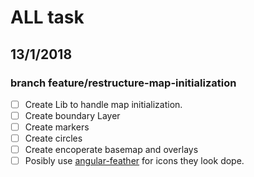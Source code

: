 # ALL task

## 13/1/2018

### branch feature/restructure-map-initialization

* [ ] Create Lib to handle map initialization.
* [ ] Create boundary Layer
* [ ] Create markers
* [ ] Create circles
* [ ] Create encoperate basemap and overlays
* [ ] Posibly use [angular-feather](https://github.com/michaelbazos/angular-feather) for icons they look dope.
